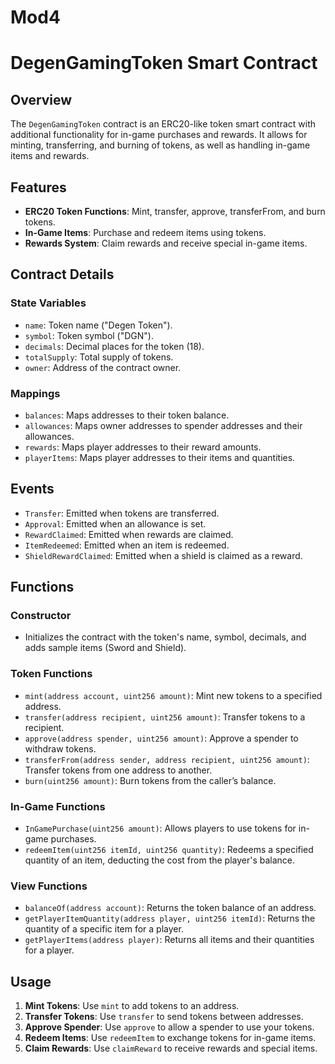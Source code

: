 # Mod4
# DegenGamingToken Smart Contract

## Overview

The `DegenGamingToken` contract is an ERC20-like token smart contract with additional functionality for in-game purchases and rewards. It allows for minting, transferring, and burning of tokens, as well as handling in-game items and rewards.

## Features

- **ERC20 Token Functions**: Mint, transfer, approve, transferFrom, and burn tokens.
- **In-Game Items**: Purchase and redeem items using tokens.
- **Rewards System**: Claim rewards and receive special in-game items.

## Contract Details

### State Variables

- `name`: Token name ("Degen Token").
- `symbol`: Token symbol ("DGN").
- `decimals`: Decimal places for the token (18).
- `totalSupply`: Total supply of tokens.
- `owner`: Address of the contract owner.

### Mappings

- `balances`: Maps addresses to their token balance.
- `allowances`: Maps owner addresses to spender addresses and their allowances.
- `rewards`: Maps player addresses to their reward amounts.
- `playerItems`: Maps player addresses to their items and quantities.

## Events

- `Transfer`: Emitted when tokens are transferred.
- `Approval`: Emitted when an allowance is set.
- `RewardClaimed`: Emitted when rewards are claimed.
- `ItemRedeemed`: Emitted when an item is redeemed.
- `ShieldRewardClaimed`: Emitted when a shield is claimed as a reward.

## Functions

### Constructor

- Initializes the contract with the token's name, symbol, decimals, and adds sample items (Sword and Shield).


### Token Functions

- `mint(address account, uint256 amount)`: Mint new tokens to a specified address.
- `transfer(address recipient, uint256 amount)`: Transfer tokens to a recipient.
- `approve(address spender, uint256 amount)`: Approve a spender to withdraw tokens.
- `transferFrom(address sender, address recipient, uint256 amount)`: Transfer tokens from one address to another.
- `burn(uint256 amount)`: Burn tokens from the caller’s balance.

### In-Game Functions

- `InGamePurchase(uint256 amount)`: Allows players to use tokens for in-game purchases.
- `redeemItem(uint256 itemId, uint256 quantity)`: Redeems a specified quantity of an item, deducting the cost from the player's balance.

### View Functions

- `balanceOf(address account)`: Returns the token balance of an address.
- `getPlayerItemQuantity(address player, uint256 itemId)`: Returns the quantity of a specific item for a player.
- `getPlayerItems(address player)`: Returns all items and their quantities for a player.

## Usage

1. **Mint Tokens**: Use `mint` to add tokens to an address.
2. **Transfer Tokens**: Use `transfer` to send tokens between addresses.
3. **Approve Spender**: Use `approve` to allow a spender to use your tokens.
4. **Redeem Items**: Use `redeemItem` to exchange tokens for in-game items.
5. **Claim Rewards**: Use `claimReward` to receive rewards and special items.


